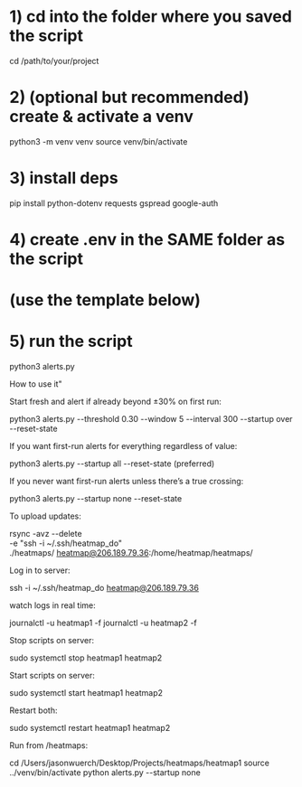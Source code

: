 # 1) cd into the folder where you saved the script
cd /path/to/your/project

# 2) (optional but recommended) create & activate a venv
python3 -m venv venv
source venv/bin/activate

# 3) install deps
pip install python-dotenv requests gspread google-auth

# 4) create .env in the SAME folder as the script
#    (use the template below)

# 5) run the script
python3 alerts.py


How to use it"

Start fresh and alert if already beyond ±30% on first run:

python3 alerts.py --threshold 0.30 --window 5 --interval 300 --startup over --reset-state


If you want first-run alerts for everything regardless of value:

python3 alerts.py --startup all --reset-state (preferred)


If you never want first-run alerts unless there’s a true crossing:

python3 alerts.py --startup none --reset-state

To upload updates:

rsync -avz --delete \
-e "ssh -i ~/.ssh/heatmap_do" \
./heatmaps/ heatmap@206.189.79.36:/home/heatmap/heatmaps/

Log in to server:

ssh -i ~/.ssh/heatmap_do heatmap@206.189.79.36

watch logs in real time:

journalctl -u heatmap1 -f
journalctl -u heatmap2 -f


Stop scripts on server:

sudo systemctl stop heatmap1 heatmap2


Start scripts on server:

sudo systemctl start heatmap1 heatmap2


Restart both:

sudo systemctl restart heatmap1 heatmap2


Run from /heatmaps:

cd /Users/jasonwuerch/Desktop/Projects/heatmaps/heatmap1
source ../venv/bin/activate
python alerts.py --startup none


